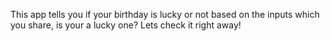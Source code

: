 This app tells you if your birthday is lucky or not based on the inputs which you share, is your a lucky one?
Lets check it right away!